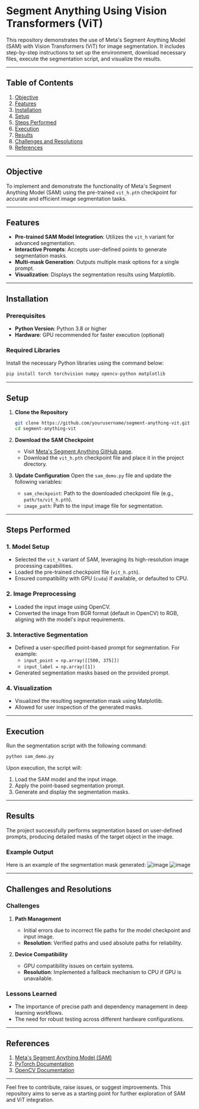 # Segment Anything Using Vision Transformers (ViT)
This repository demonstrates the use of Meta's Segment Anything Model (SAM) with Vision Transformers (ViT) for image segmentation. It includes step-by-step instructions to set up the environment, download necessary files, execute the segmentation script, and visualize the results.

---

## Table of Contents
1. [Objective](#objective)
2. [Features](#features)
3. [Installation](#installation)
4. [Setup](#setup)
5. [Steps Performed](#steps-performed)
6. [Execution](#execution)
7. [Results](#results)
8. [Challenges and Resolutions](#challenges-and-resolutions)
9. [References](#references)

---

## Objective

To implement and demonstrate the functionality of Meta's Segment Anything Model (SAM) using the pre-trained `vit_h.pth` checkpoint for accurate and efficient image segmentation tasks.

---

## Features

- **Pre-trained SAM Model Integration**: Utilizes the `vit_h` variant for advanced segmentation.
- **Interactive Prompts**: Accepts user-defined points to generate segmentation masks.
- **Multi-mask Generation**: Outputs multiple mask options for a single prompt.
- **Visualization**: Displays the segmentation results using Matplotlib.

---

## Installation

### Prerequisites

- **Python Version**: Python 3.8 or higher
- **Hardware**: GPU recommended for faster execution (optional)

### Required Libraries

Install the necessary Python libraries using the command below:

```bash
pip install torch torchvision numpy opencv-python matplotlib
```

---

## Setup

1. **Clone the Repository**
   ```bash
   git clone https://github.com/yourusername/segment-anything-vit.git
   cd segment-anything-vit
   ```

2. **Download the SAM Checkpoint**
   - Visit [Meta's Segment Anything GitHub page](https://github.com/facebookresearch/segment-anything).
   - Download the `vit_h.pth` checkpoint file and place it in the project directory.

3. **Update Configuration**
   Open the `sam_demo.py` file and update the following variables:
   - `sam_checkpoint`: Path to the downloaded checkpoint file (e.g., `path/to/vit_h.pth`).
   - `image_path`: Path to the input image file for segmentation.

---

## Steps Performed

### 1. Model Setup
- Selected the `vit_h` variant of SAM, leveraging its high-resolution image processing capabilities.
- Loaded the pre-trained checkpoint file (`vit_h.pth`).
- Ensured compatibility with GPU (`cuda`) if available, or defaulted to CPU.

### 2. Image Preprocessing
- Loaded the input image using OpenCV.
- Converted the image from BGR format (default in OpenCV) to RGB, aligning with the model's input requirements.

### 3. Interactive Segmentation
- Defined a user-specified point-based prompt for segmentation. For example:
  - `input_point = np.array([[500, 375]])`
  - `input_label = np.array([1])`
- Generated segmentation masks based on the provided prompt.

### 4. Visualization
- Visualized the resulting segmentation mask using Matplotlib.
- Allowed for user inspection of the generated masks.

---

## Execution

Run the segmentation script with the following command:

```bash
python sam_demo.py
```

Upon execution, the script will:
1. Load the SAM model and the input image.
2. Apply the point-based segmentation prompt.
3. Generate and display the segmentation masks.

---

## Results

The project successfully performs segmentation based on user-defined prompts, producing detailed masks of the target object in the image.

### Example Output

Here is an example of the segmentation mask generated:
![image](https://github.com/user-attachments/assets/9e2db0b2-faa5-4e3f-8588-c09cc2c44b7b)
![image](https://github.com/user-attachments/assets/a85e455c-8cc7-4128-bfbb-a6e9ea5cda72)


---

## Challenges and Resolutions

### Challenges

1. **Path Management**
   - Initial errors due to incorrect file paths for the model checkpoint and input image.
   - **Resolution**: Verified paths and used absolute paths for reliability.

2. **Device Compatibility**
   - GPU compatibility issues on certain systems.
   - **Resolution**: Implemented a fallback mechanism to CPU if GPU is unavailable.

### Lessons Learned

- The importance of precise path and dependency management in deep learning workflows.
- The need for robust testing across different hardware configurations.

---

## References

1. [Meta's Segment Anything Model (SAM)](https://github.com/facebookresearch/segment-anything)
2. [PyTorch Documentation](https://pytorch.org/docs/stable/index.html)
3. [OpenCV Documentation](https://docs.opencv.org/)

---

Feel free to contribute, raise issues, or suggest improvements. This repository aims to serve as a starting point for further exploration of SAM and ViT integration.

